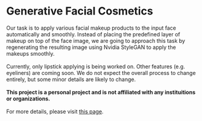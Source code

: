 # Generative Facial Cosmetics
Our task is to apply various facial makeup products to the input face automatically and smoothly. Instead of placing the predefined layer of makeup on top of the face image, we are going to approach this task by regenerating the resulting image using Nvidia StyleGAN to apply the makeups smoothly.<br><br>
Currently, only lipstick applying is being worked on. Other features (e.g. eyeliners) are coming soon. We do not expect the overall process to change entirely, but some minor details are likely to change.<br><br>
<b>This project is a personal project and is not affiliated with any instituitions or organizations.</b> <br><br>
For more details, please visit <a href="https://comtalyst.com/#/pages/GFC">this page</a>.
<br>
